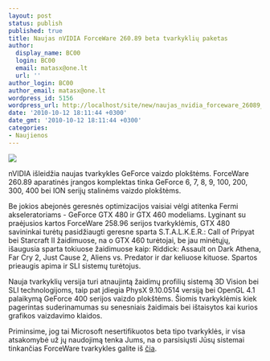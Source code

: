 ```yaml
---
layout: post
status: publish
published: true
title: Naujas nVIDIA ForceWare 260.89 beta tvarkyklių paketas
author:
  display_name: BC00
  login: BC00
  email: matasx@one.lt
  url: ''
author_login: BC00
author_email: matasx@one.lt
wordpress_id: 5156
wordpress_url: http://localhost/site/new/naujas_nvidia_forceware_26089_beta_tvarkykliu_paketas/
date: '2010-10-12 18:11:44 +0300'
date_gmt: '2010-10-12 18:11:44 +0300'
categories:
- Naujienos
---
```

<div class="imgright"><img src="http://www.part.lt/img/c11a1042afb1f8f4b460fb8accbdc7b9357.jpg"  /></div>
<p>nVIDIA išleidžia naujas tvarkykles GeForce vaizdo plokštėms. ForceWare 260.89 aparatinės įrangos komplektas tinka GeForce 6, 7, 8, 9, 100, 200, 300, 400 bei ION serijų stalinėms vaizdo plokštėms.</p>
<p>Be jokios abejonės geresnės optimizacijos vaisiai vėlgi atitenka Fermi akseleratoriams - GeForce GTX 480 ir GTX 460 modeliams. Lyginant su praėjusios kartos ForceWare 258.96 serijos tvarkyklėmis, GTX 480 savininkai turėtų pasidžiaugti geresne sparta S.T.A.L.K.E.R.: Call of Pripyat bei Starcraft II žaidimuose, na o GTX 460 turėtojai, be jau minėtųjų, išaugusia sparta tokiuose žaidimuose kaip: Riddick: Assault on Dark Athena, Far Cry 2, Just Cause 2, Aliens vs. Predator ir dar keliuose kituose. Spartos prieaugis apima ir SLI sistemų turėtojus.</p>
<p>Nauja tvarkyklių versija turi atnaujintą žaidimų profilių sistemą 3D Vision bei SLI technologijoms, taip pat įdiegia PhysX 9.10.0514 versiją bei OpenGL 4.1 palaikymą GeForce 400 serijos vaizdo plokštėms. Šiomis tvarkyklėmis kiek pagerintas suderinamumas su senesniais žaidimais bei ištaisytos kai kurios grafikos vaizdavimo klaidos.</p>
<p>Priminsime, jog tai Microsoft nesertifikuotos beta tipo tvarkyklės, ir visa atsakomybė už jų naudojimą tenka Jums, na o parsisiųsti Jūsų sistemai tinkančias ForceWare tvarkykles galite iš <a class="ns" href="http://www.nvidia.com/Download/Find.aspx?lang=en-us">čia</a>.<br /></p>
